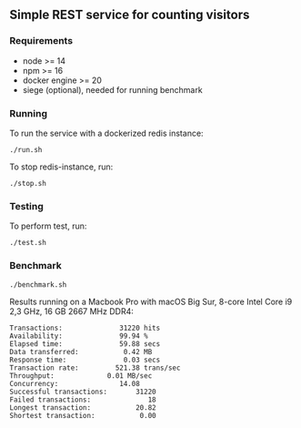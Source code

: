 ## Simple REST service for counting visitors

### Requirements

- node >= 14
- npm >= 16
- docker engine >= 20
- siege (optional), needed for running benchmark

### Running

To run the service with a dockerized redis instance:

```shell
./run.sh
```

To stop redis-instance, run:

```shell
./stop.sh
```

### Testing

To perform test, run:

```shell
./test.sh
```


### Benchmark

```shell
./benchmark.sh
```

Results running on a Macbook Pro with macOS Big Sur, 8-core Intel Core i9 2,3 GHz, 16 GB 2667 MHz DDR4:

```shell
Transactions:		       31220 hits
Availability:		       99.94 %
Elapsed time:		       59.88 secs
Data transferred:	        0.42 MB
Response time:		        0.03 secs
Transaction rate:	      521.38 trans/sec
Throughput:		        0.01 MB/sec
Concurrency:		       14.08
Successful transactions:       31220
Failed transactions:	          18
Longest transaction:	       20.82
Shortest transaction:	        0.00
```
